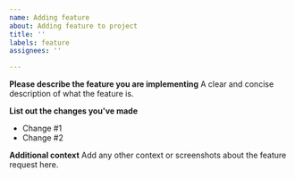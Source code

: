 ```yaml
---
name: Adding feature
about: Adding feature to project
title: ''
labels: feature
assignees: ''

---
```


**Please describe the feature you are implementing**
A clear and concise description of what the feature is.

**List out the changes you've made**
- Change #1
- Change #2

**Additional context**
Add any other context or screenshots about the feature request here.
